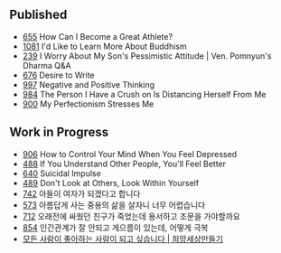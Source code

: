 ## Published
* [655](sub/655) How Can I Become a Great Athlete?
* [1081](sub/1081) I'd Like to Learn More About Buddhism 
* [239](sub/239) I Worry About My Son's Pessimistic Attitude | Ven. Pomnyun's Dharma Q&A 
* [676](sub/676) Desire to Write
* [997](sub/997) Negative and Positive Thinking
* [984](sub/984) The Person I Have a Crush on Is Distancing Herself From Me
* [900](sub/900) My Perfectionism Stresses Me

## Work in Progress
* [906](sub/906) How to Control Your Mind When You Feel Depressed
* [488](sub/488) If You Understand Other People, You'll Feel Better
* [640](sub/640) Suicidal Impulse
* [489](sub/489) Don't Look at Others, Look Within Yourself
* [742](sub/742) 아들이 여자가 되겠다고 합니다
* [573](sub/573) 아름답게 사는 중용의 삶을 살자니 너무 어렵습니다
* [712](sub/712) 오래전에 싸웠던 친구가 죽었는데 용서하고 조문을 가야할까요
* [854](sub/854) 인간관계가 잘 안되고 게으름이 있는데, 어떻게 극복
* [모든 사람이 좋아하는 사람이 되고 싶습니다 | 희망세상만들기](sub/B3Hg2bwvwxk)
